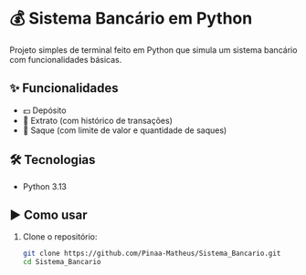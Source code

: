 # 💰 Sistema Bancário em Python

Projeto simples de terminal feito em Python que simula um sistema bancário com funcionalidades básicas.

## ✨ Funcionalidades

- 💵 Depósito
- 🧾 Extrato (com histórico de transações)
- 🏧 Saque (com limite de valor e quantidade de saques)

## 🛠 Tecnologias

- Python 3.13

## ▶️ Como usar

1. Clone o repositório:
   ```bash
   git clone https://github.com/Pinaa-Matheus/Sistema_Bancario.git
   cd Sistema_Bancario
